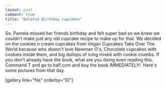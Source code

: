 ```yaml
---
layout: post
comment: true
title: "Belated Birthday cupcakes"
---
```

So, Pamela missed her friends birthday and felt super bad so we knew we couldn't make just any old cupcake recipe to make up for that. We decided on the cookies n cream cupcakes from Vegan Cupcakes Take Over The World because who doesn't love Newman O's, Chocolate cupcakes with cookies inside them, and big dollops of icing mixed with cookie crumbs. If you don't already have the book, what are you doing even reading this. Command T and go to half.com and buy the book IMMEDIATELY!  Here's some pictures from that day.

[gallery link="file" orderby="ID"] 
